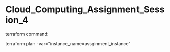 # Cloud_Computing_Assignment_Session_4

terraform command:

terraform plan -var="instance_name=assginment_instance"
